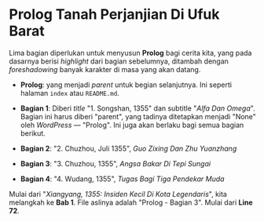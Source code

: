 # Prolog Tanah Perjanjian Di Ufuk Barat

Lima bagian diperlukan untuk menyusun **Prolog** bagi cerita kita, yang pada dasarnya berisi *highlight* dari bagian sebelumnya, ditambah dengan *foreshadowing* banyak karakter di masa yang akan datang.

- **Prolog**: yang menjadi *parent* untuk begian selanjutnya. Ini seperti halaman `index` atau `README.md`.

- **Bagian 1**: Diberi *title* "1. Songshan, 1355" dan subtitle "*Alfa Dan Omega*". Bagian ini harus diberi "parent", yang tadinya ditetapkan menjadi "None" oleh *WordPress* — "Prolog". Ini juga akan berlaku bagi semua bagian berikut.

- **Bagian 2**: "2. Chuzhou, Juli 1355", *Guo Zixing Dan Zhu Yuanzhang*

- **Bagian 3**: "3. Chuzhou, 1355", *Angsa Bakar Di Tepi Sungai*

- **Bagian 4**: "4. Wudang, 1355", *Tugas Bagi Tiga Pendekar Muda*


Mulai dari "*Xiangyang, 1355: Insiden Kecil Di Kota Legendaris*", kita melangkah ke **Bab 1**. File aslinya adalah "Prolog - Bagian 3". Mulai dari **Line 72**.

